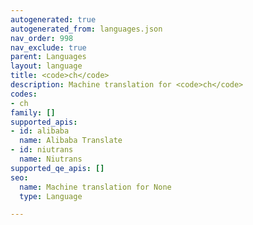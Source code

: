 ```yaml
---
autogenerated: true
autogenerated_from: languages.json
nav_order: 998
nav_exclude: true
parent: Languages
layout: language
title: <code>ch</code>
description: Machine translation for <code>ch</code>
codes:
- ch
family: []
supported_apis:
- id: alibaba
  name: Alibaba Translate
- id: niutrans
  name: Niutrans
supported_qe_apis: []
seo:
  name: Machine translation for None
  type: Language

---
```


